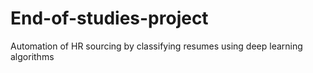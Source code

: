 # End-of-studies-project
Automation of HR sourcing by classifying resumes using deep learning algorithms
